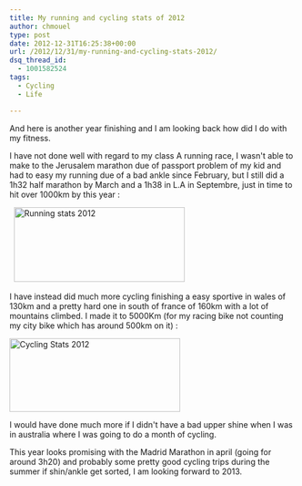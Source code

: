 ```yaml
---
title: My running and cycling stats of 2012
author: chmouel
type: post
date: 2012-12-31T16:25:38+00:00
url: /2012/12/31/my-running-and-cycling-stats-2012/
dsq_thread_id:
  - 1001582524
tags:
  - Cycling
  - Life

---
```

And here is another year finishing and I am looking back how did I do with my fitness.

<p style="text-align: left;">
  I have not done well with regard to my class A running race, I wasn't able to make to the Jerusalem marathon due of passport problem of my kid and had to easy my running due of a bad ankle since February, but I still did a 1h32 half marathon by March and a 1h38 in L.A in Septembre, just in time to hit over 1000km by this year :
</p>

  [<img loading="lazy" class="aligncenter size-medium wp-image-565" alt="Running stats 2012" src="/wp-content/uploads/2012/12/Screen-Shot-2012-12-31-at-18.12.22-300x131.png" width="300" height="131" srcset="https://blog.chmouel.com/wp-content/uploads/2012/12/Screen-Shot-2012-12-31-at-18.12.22-300x131.png 300w, https://blog.chmouel.com/wp-content/uploads/2012/12/Screen-Shot-2012-12-31-at-18.12.22.png 367w" sizes="(max-width: 300px) 100vw, 300px" />][1]

I have instead did much more cycling finishing a easy sportive in wales of 130km and a pretty hard one in south of france of 160km with a lot of mountains climbed. I made it to 5000Km (for my racing bike not counting my city bike which has around 500km on it) :

[<img loading="lazy" class="aligncenter size-medium wp-image-564" alt="Cycling Stats 2012" src="/wp-content/uploads/2012/12/Screen-Shot-2012-12-31-at-18.09.03-300x129.png" width="300" height="129" srcset="https://blog.chmouel.com/wp-content/uploads/2012/12/Screen-Shot-2012-12-31-at-18.09.03-300x129.png 300w, https://blog.chmouel.com/wp-content/uploads/2012/12/Screen-Shot-2012-12-31-at-18.09.03.png 368w" sizes="(max-width: 300px) 100vw, 300px" />][2]

I would have done much more if I didn't have a bad upper shine when I was in australia where I was going to do a month of cycling.

This year looks promising with the Madrid Marathon in april (going for around 3h20) and probably some pretty good cycling trips during the summer if shin/ankle get sorted, I am looking forward to 2013.

 [1]: /wp-content/uploads/2012/12/Screen-Shot-2012-12-31-at-18.12.22.png
 [2]: /wp-content/uploads/2012/12/Screen-Shot-2012-12-31-at-18.09.03.png